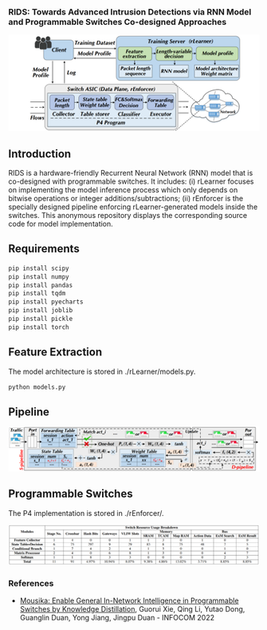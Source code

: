### RIDS: Towards Advanced Intrusion Detections via RNN Model and Programmable Switches Co-designed Approaches

![avatar](./overview/rids.PNG)

## Introduction

RIDS is a hardware-friendly Recurrent Neural Network (RNN) model that is co-designed with programmable switches. It includes: (i) rLearner focuses on implementing the model inference process which only depends on bitwise operations or integer additions/subtractions; (ii) rEnforcer is the specially designed pipeline enforcing rLearner-generated models inside the switches. This anonymous repository displays the corresponding source code for model implementation. 

## Requirements

```bash
pip install scipy
pip install numpy
pip install pandas
pip install tqdm
pip install pyecharts
pip install joblib
pip install pickle
pip install torch
```

## Feature Extraction

The model architecture is stored in ./rLearner/models.py. 
```bash
python models.py
```

## Pipeline

![avatar](./overview/pipeline.PNG)


## Programmable Switches

The P4 implementation is stored in ./rEnforcer/. 

![avatar](./overview/hardware.PNG)



### References
- [Mousika: Enable General In-Network Intelligence in Programmable Switches by Knowledge Distillation](https://ieeexplore.ieee.org/document/9796936/), Guorui Xie, Qing Li, Yutao Dong, Guanglin Duan, Yong Jiang, Jingpu Duan - INFOCOM 2022
